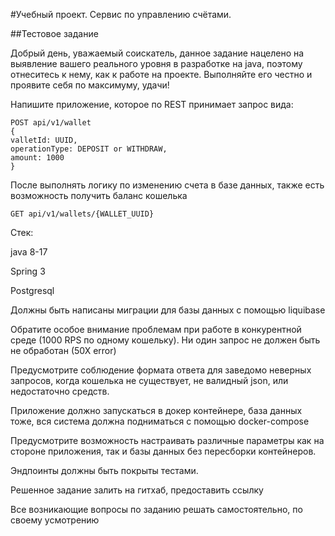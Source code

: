 #Учебный проект. Сервис по управлению счётами.

##Тестовое задание

Добрый день, уважаемый соискатель, данное задание нацелено на выявление вашего
реального уровня в разработке на java, поэтому отнеситесь к нему, как к работе на
проекте. Выполняйте его честно и проявите себя по максимуму, удачи!

Напишите приложение, которое по REST принимает запрос вида:

```agsl
POST api/v1/wallet
{
valletId: UUID,
operationType: DEPOSIT or WITHDRAW,
amount: 1000
}
```

После выполнять логику по изменению счета в базе данных, также есть возможность получить баланс кошелька

```agsl
GET api/v1/wallets/{WALLET_UUID}
```

Стек:

java 8-17

Spring 3

Postgresql

Должны быть написаны миграции для базы данных с помощью liquibase

Обратите особое внимание проблемам при работе в конкурентной среде (1000 RPS по
одному кошельку). Ни один запрос не должен быть не обработан (50Х error)

Предусмотрите соблюдение формата ответа для заведомо неверных запросов, когда
кошелька не существует, не валидный json, или недостаточно средств.

Приложение должно запускаться в докер контейнере, база данных тоже, вся система
должна подниматься с помощью docker-compose

Предусмотрите возможность настраивать различные параметры как на стороне
приложения, так и базы данных без пересборки контейнеров.

Эндпоинты должны быть покрыты тестами.

Решенное задание залить на гитхаб, предоставить ссылку

Все возникающие вопросы по заданию решать самостоятельно, по своему
усмотрению